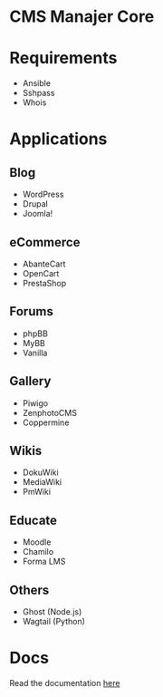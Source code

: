 # CMS Manajer Core

# Requirements
- Ansible
- Sshpass
- Whois

# Applications
## Blog
- WordPress
- Drupal
- Joomla!

## eCommerce
- AbanteCart
- OpenCart
- PrestaShop

## Forums
- phpBB
- MyBB
- Vanilla

## Gallery
- Piwigo
- ZenphotoCMS
- Coppermine

## Wikis
- DokuWiki
- MediaWiki
- PmWiki

## Educate
- Moodle
- Chamilo
- Forma LMS

## Others
- Ghost (Node.js)
- Wagtail (Python)

# Docs
Read the documentation [here](docs/readme.md)